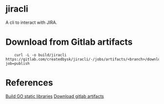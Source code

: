 # jiracli
A cli to interact with JIRA.

# Download from Gitlab artifacts

        curl -L -o build/jiracli  https://gitlab.com/createdbysk/jiracli/-/jobs/artifacts/<branch>/download?job=publish

# References
[Build GO static libraries](https://medium.com/@diogok/on-golang-static-binaries-cross-compiling-and-plugins-1aed33499671)
[Download gitlab artifacts](https://docs.gitlab.com/ee/ci/pipelines/job_artifacts.html)